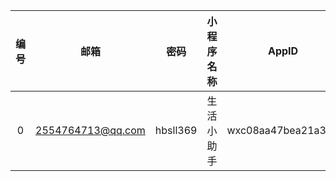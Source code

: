 | 编号 | 邮箱 | 密码 | 小程序名称 | AppID | AppSecret|
| :-----: | :-----: | :-----: | :-----: | :-----: | :-----: |
| 0 |2554764713@qq.com  | hbsll369 | 生活小助手 | wxc08aa47bea21a316 |c70d6181a9e009e4a76a3f3053037020  |
